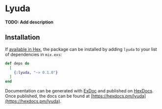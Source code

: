 # Lyuda

**TODO: Add description**

## Installation

If [available in Hex](https://hex.pm/docs/publish), the package can be installed
by adding `lyuda` to your list of dependencies in `mix.exs`:

```elixir
def deps do
  [
    {:lyuda, "~> 0.1.0"}
  ]
end
```

Documentation can be generated with [ExDoc](https://github.com/elixir-lang/ex_doc)
and published on [HexDocs](https://hexdocs.pm). Once published, the docs can
be found at [https://hexdocs.pm/lyuda](https://hexdocs.pm/lyuda).

